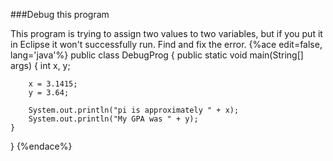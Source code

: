 <!--djw:done-->
<!--ajh:done-->
###Debug this program

This program is trying to assign two values to two variables, but if you put it in Eclipse it won't successfully run. Find and fix the error.
{%ace edit=false, lang='java'%}
public class DebugProg {
	public static void main(String[] args) {
		int x, y;
		
		x = 3.1415;
		y = 3.64;
		
		System.out.println("pi is approximately " + x);
		System.out.println("My GPA was " + y);
	}
}
{%endace%}


